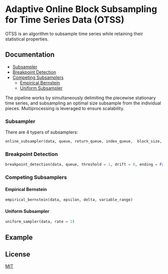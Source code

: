 # Adaptive Online Block Subsampling for Time Series Data (OTSS)
OTSS is an algorithm to subsample time series while retaining their statistical properties.
    
## Documentation

- [Subsampler](#Subsampler)
- [Breakpoint Detection](#Breakpoint-Detection)
- [Competing Subsamplers](#Competing-Subsamplers)
  + [Empirical Bernstein](#Empirical-Bernstein)
  + [Uniform Subsampler](#Uniform-Subsampler)

The pipeline works by simultaneously delimiting the piecewise stationary time series, and subsampling an optimal size subsample from the individual pieces. Multiprocessing is leveraged to ensure scalability.

### Subsampler

There are 4 typers of subsamplers:

```python
online_subsampler(data, queue, return_queue, index_queue,  block_size, epsilon, delta, variable_range, max_iteration = 1000)
```

### Breakpoint Detection

```python
breakpoint_detection(data, queue, threshold = 1, drift = 0, ending = False, show = True, ax = None)
```

### Competing Subsamplers

#### Empirical Bernstein

```python
empirical_bernstein(data, epsilon, delta, variable_range)
```

#### Uniform Subsampler

```python
uniform_sampler(data, rate = 2)
```

## Example

## License
[MIT](https://choosealicense.com/licenses/mit/)

